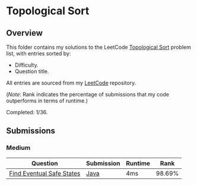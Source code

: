 # Topological Sort

## Overview
This folder contains my solutions to the LeetCode [Topological Sort](https://leetcode.com/problem-list/topological-sort/) problem list,
with entries sorted by:
- Difficulty.
- Question title.

All entries are sourced from my [LeetCode](https://github.com/shumarb/leetcode) repository.

(*Note*: Rank indicates the percentage of submissions that my code outperforms in terms of runtime.)

Completed: 1/36.

## Submissions
### Medium
| Question                                                                                             | Submission                                                                                            | Runtime | Rank   |
|------------------------------------------------------------------------------------------------------|-------------------------------------------------------------------------------------------------------|---------|--------|
| [Find Eventual Safe States](https://leetcode.com/problems/ind-eventual-safe-states/description/)     | [Java](https://github.com/shumarb/leetcode/blob/main/submissions/FindEventualSafeStates.java)         | 4ms     | 98.69% |

